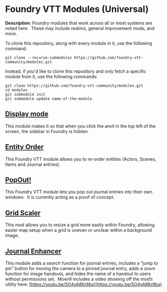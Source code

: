 # Foundry VTT Modules (Universal)

**Description**: Foundry modules that work across all or most systems are noted here.  These may include reskins, general improvement mods, and more.

To clone this repository, along with every module in it, use the following command:

```
git clone --recurse-submodules https://github.com/foundry-vtt-community/modules.git
```

Instead, if you'd like to clone this repository and only fetch a specific module from it, use the following commands:

```
git clone https://github.com/foundry-vtt-community/modules.git
cd modules
git submodule init
git submodule update name-of-the-module
```


## [Display mode](displaymode.md)

This module makes it so that when you click the anvil in the top left of the screen, the sidebar in Foundry is hidden.

## [Entity Order](entityorder.md)

This Foundry VTT module allows you to re-order entities (Actors, Scenes, Items and Journal entries).

## [PopOut!](popout.md)

This Foundry VTT module lets you pop out journal entries into their own windows.  It is currently acting as a proof of concept.

## [Grid Scaler](scaleGrid.md)

This mod allows you to resize a grid more easily within Foundry, allowing easier map setup when a grid is uneven or unclear within a background image.

## [Journal Enhancer](journal-enhancer.md)

This module adds a search function for journal entries, includes a “jump to pin” button for moving the camera to a pinned journal entry, adds a zoom function for image handouts, and hides the name of a handout to users without permissions set.  Moerill includes a video showing off the mod’s utility here: [https://youtu.be/5O4yA8Kr6bs](https://youtu.be/5O4yA8Kr6bs)

